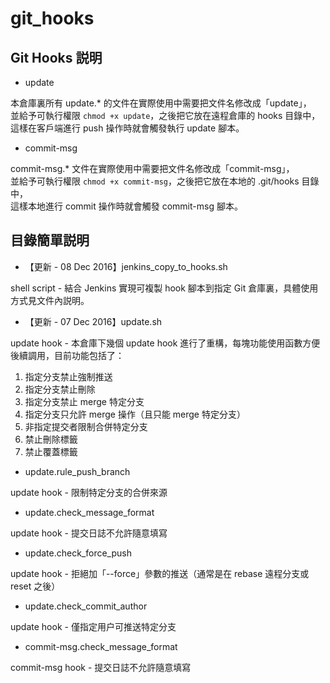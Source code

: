 # git\_hooks

## Git Hooks 説明

* update

本倉庫裏所有 update.* 的文件在實際使用中需要把文件名修改成「update」，  
並給予可執行權限 `chmod +x update`，之後把它放在遠程倉庫的 hooks 目錄中，  
這樣在客戶端進行 push 操作時就會觸發執行 update 腳本。

* commit-msg

commit-msg.* 文件在實際使用中需要把文件名修改成「commit-msg」，  
並給予可執行權限 `chmod +x commit-msg`，之後把它放在本地的 .git/hooks 目錄中，  
這樣本地進行 commit 操作時就會觸發 commit-msg 腳本。


## 目錄簡單説明

* 【更新 - 08 Dec 2016】jenkins\_copy\_to\_hooks.sh

shell script - 結合 Jenkins 實現可複製 hook 腳本到指定 Git 倉庫裏，具體使用方式見文件內説明。


* 【更新 - 07 Dec 2016】update.sh

update hook - 本倉庫下幾個 update hook 進行了重構，每塊功能使用函數方便後續調用，目前功能包括了：  

  1. 指定分支禁止強制推送  
  2. 指定分支禁止刪除  
  3. 指定分支禁止 merge 特定分支  
  4. 指定分支只允許 merge 操作（且只能 merge 特定分支）  
  5. 非指定提交者限制合併特定分支  
  6. 禁止刪除標籤  
  7. 禁止覆蓋標籤

* update.rule\_push\_branch

update hook - 限制特定分支的合併來源

* update.check\_message\_format

update hook - 提交日誌不允許隨意填寫

* update.check\_force\_push

update hook - 拒絕加「--force」參數的推送（通常是在 rebase 遠程分支或 reset 之後）

* update.check\_commit\_author

update hook - 僅指定用户可推送特定分支

* commit-msg.check\_message\_format

commit-msg hook - 提交日誌不允許隨意填寫
